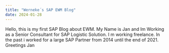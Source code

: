 ```yaml
---
title: "Werneke´s SAP EWM Blog"
date: 2024-01-28
---
```


Hello,
this is my first SAP Blog about EWM.
My Name is Jan and Im Working as a Senior Consultant for SAP Logistic Solution.
I m working freelance. In the past i worked for a large SAP Partner from 2014 until the end of 2021.
Greetings
Jan

